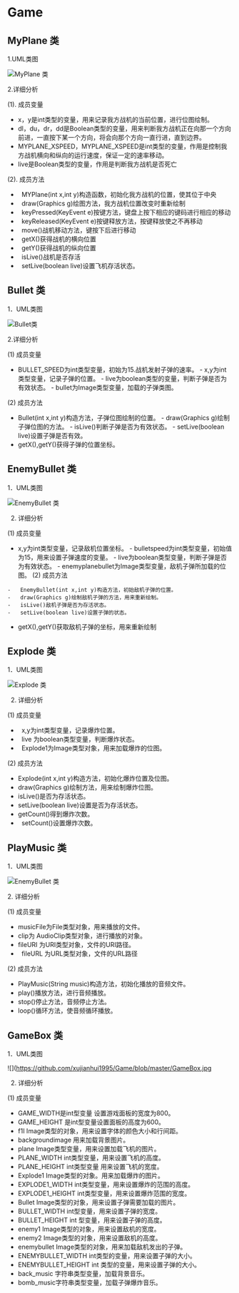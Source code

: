 # Game
MyPlane 类
-------

1.UML类图

![MyPlane 类](https://github.com/xujianhui1995/Game/blob/master/MyPlane.jpg)

2.详细分析

 (1). 成员变量

-  x，y是int类型的变量，用来记录我方战机的当前位置，进行位图绘制。
- dl，du，dr，dd是Boolean类型的变量，用来判断我方战机正在向那一个方向前进，一直按下某一个方向，将会向那个方向一直行进，直到边界。
- MYPLANE_XSPEED，MYPLANE_XSPEED是int类型的变量，作用是控制我方战机横向和纵向的运行速度，保证一定的速率移动。
- live是Boolean类型的变量，作用是判断我方战机是否死亡

(2). 成员方法

-   MYPlane(int x,int y)构造函数，初始化我方战机的位置，使其位于中央 
-   draw(Graphics g)绘图方法，我方战机位置改变时重新绘制
-   keyPressed(KeyEvent e)按键方法，键盘上按下相应的键码进行相应的移动
-   keyReleased(KeyEvent e)按键释放方法，按键释放使之不再移动
-   move()战机移动方法，键按下后进行移动
-   getX()获得战机的横向位置
-   getY()获得战机的纵向位置
-   isLive()战机是否存活
-   setLive(boolean live)设置飞机存活状态。

Bullet 类
-------
1．UML类图

![Bullet类][1]


  [1]: https://github.com/xujianhui1995/Game/blob/master/Bullet.jpg

2.详细分析

(1) 成员变量

  -   BULLET_SPEED为int类型变量，初始为15.战机发射子弹的速率。
    -   x,y为int类型变量，记录子弹的位置。
    -   live为boolean类型的变量，判断子弹是否为有效状态。
    -   bullet为Image类型变量，加载的子弹类图。 
 
(2) 成员方法

   -   Bullet(int x,int y)构造方法，子弹位图绘制的位置。
    -   draw(Graphics g)绘制子弹位图的方法。
    -   isLive()判断子弹是否为有效状态。
    -   setLive(boolean live)设置子弹是否有效。
-   getX(),getY()获得子弹的位置坐标。

EnemyBullet 类
-----------
1．UML类图

![EnemyBullet 类][1]


  [1]: https://github.com/xujianhui1995/Game/blob/master/EnemyBullet.jpg

2. 详细分析    
    
(1)	成员变量
    
   -   x,y为int类型变量，记录敌机位置坐标。
    -   bulletspeed为int类型变量，初始值为15，用来设置子弹速度的变量。
    -   live为boolean类型变量，判断子弹是否为有效状态。
    -   enemyplanebullet为Image类型变量，敌机子弹所加载的位图。
    (2)	成员方法
    
    -   EnemyBullet(int x,int y)构造方法，初始敌机子弹的位置。
    -   draw(Graphics g)绘制敌机子弹的方法，用来重新绘制。
    -   isLive()敌机子弹是否为存活状态。
    -   setLive(boolean live)设置子弹的状态。
- getX(),getY()获取敌机子弹的坐标，用来重新绘制

Explode 类
-------
1．UML类图

![Explode 类][1]


  [1]: https://github.com/xujianhui1995/Game/blob/master/Explode.jpg
 
2. 详细分析

(1)	成员变量       

-    x,y为int类型变量，记录爆炸位置。        	
-    live 为boolean类型变量，判断爆炸状态。        
-    Explode1为Image类型对象，用来加载爆炸的位图。

(2)	成员方法

-   Explode(int x,int y)构造方法，初始化爆炸位置及位图。
-   draw(Graphics g)绘制方法，用来绘制爆炸位图。
-   isLive()是否为存活状态。
-   setLive(boolean live)设置是否为存活状态。
-   getCount()得到爆炸次数。
-   setCount()设置爆炸次数。

PlayMusic 类
------------
1．UML类图

![EnemyBullet 类][1]


[1]: https://github.com/xujianhui1995/Game/blob/master/PlayMusic.jpg
2. 详细分析

(1)	成员变量

-  musicFile为File类型对象，用来播放的文件。
-  clip为 AudioClip类型对象，进行播放的对象。
-  fileURI 为URI类型对象，文件的URI路径。
-   fileURL 为URL类型对象，文件的URL路径

(2)	成员方法

-   PlayMusic(String music)构造方法，初始化播放的音频文件。
-   play()播放方法，进行音频播放。
-   stop()停止方法，音频停止方法。
-   loop()循环方法，使音频循环播放。
 
GameBox 类
-------------

1．UML类图

![](https://github.com/xujianhui1995/Game/blob/master/GameBox.jpg

2. 详细分析

(1)	成员变量

- GAME_WIDTH是int型变量 设置游戏面板的宽度为800。
- GAME_HEIGHT 是int型变量设置面板的高度为600。
-  f1I Image类型的对象，用来设置字体的颜色大小和行间距。
- backgroundimage 用来加载背景图片。
- plane Image类型变量，用来设置加载飞机的图片。
- PLANE_WIDTH int类型变量，用来设置飞机的高度。
- PLANE_HEIGHT int类型变量 用来设置飞机的宽度。
- Explode1 Image类型的对象。用来加载爆炸的图片。
- EXPLODE1_WIDTH int类型变量，用来设置爆炸的范围的高度。
- EXPLODE1_HEIGHT int类型变量，用来设置爆炸范围的宽度。
- Bullet Image类型的对象，用来设置子弹需要加载的图片。
- BULLET_WIDTH int型变量，用来设置子弹的宽度。
- BULLET_HEIGHT int 型变量，用来设置子弹的高度。
- enemy1 Image类型的对象，用来设置敌机的宽度。
- enemy2 Image类型的对象，用来设置敌机的高度。
- enemybullet Image类型的对象，用来加载敌机发出的子弹。
- ENEMYBULLET_WIDTH int类型的变量，用来设置子弹的大小。
- ENEMYBULLET_HEIGHT int 类型的变量，用来设置子弹的大小。
- back_music 字符串类型变量，加载背景音乐。
- bomb_music字符串类型变量，加载子弹爆炸音乐。
